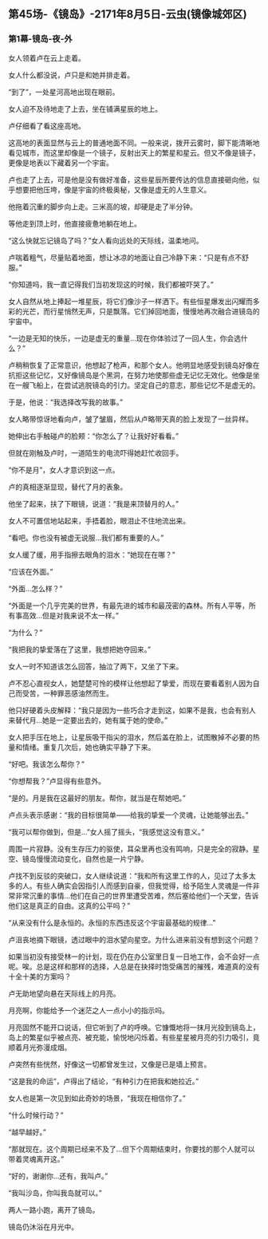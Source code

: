## 第45场-《镜岛》-2171年8月5日-云虫(镜像城郊区)

### 第1幕-镜岛-夜-外

女人领着卢在云上走着。

女人什么都没说，卢只是和她并排走着。

“到了”，一处星河高地出现在眼前。

女人迫不及待地走了上去，坐在铺满星辰的地上。

卢仔细看了看这座高地。

这高地的表面显然与云上的普通地面不同。一般来说，拨开云雾时，脚下能清晰地看见城市，而这里却像是一个镜子，反射出天上的繁星和星云。但又不像是镜子，更像是地表以下藏着另一个宇宙。

卢也走了上去，可是他是没有做好准备，这些星辰所要传达的信息直接砸向他，似乎想要把他压垮，像是宇宙的终极奥秘，又像是虚无的人生意义。

他拖着沉重的脚步向上走。三米高的坡，却硬是走了半分钟。

等他走到顶上时，他直接疲惫地躺在地上。

“这么快就忘记镜岛了吗？”女人看向远处的天际线，温柔地问。

卢喘着粗气，尽量贴着地面，想让冰凉的地面让自己冷静下来：“只是有点不舒服。”

“你知道吗，我一直记得我们当初发现这的时候，我们都被吓哭了。”

女人自然从地上捧起一堆星辰，将它们像沙子一样洒下。有些恒星爆发出闪耀而多彩的光芒，而行星悄然无声，只是飘落。它们掉回地面，慢慢地再次融合进镜岛的宇宙中。

“一边是无知的快乐，一边是虚无的重量…现在你体验过了一回人生，你会选什么？”

卢稍稍恢复了正常意识，他想起了枪声，和那个女人。他明显地感受到镜岛好像在抗拒这些记忆，又好像镜岛是个黑洞，在努力地使那些虚无记忆无效化。他像是坐在一艘飞船上，在尝试逃脱镜岛的引力。坚定自己的意志，那些记忆不是虚无的。

于是，他说：“我选择改写我的故事。”

女人略带惊讶地看向卢，皱了皱眉，然后从卢略带天真的脸上发现了一丝异样。

她伸出右手触碰卢的脸颊：“你怎么了？让我好好看看。”

但就在刚触及卢时，一道陌生的电流吓得她赶忙收回手。

“你不是月”，女人才意识到这一点。

卢的真相逐渐显现，替代了月的表象。

他坐了起来，扶了下眼镜，说道：“我是来顶替月的人。”

女人不可置信地站起来，手捂着脸，眼泪止不住地流出来。

“看吧。你也没有被虚无说服…我们都有重要的人。”

女人缓了缓，用手指擦去眼角的泪水：“她现在在哪？”

“应该在外面。”

“外面…怎么样？”

“外面是一个几乎完美的世界，有最先进的城市和最茂密的森林。所有人平等，所有事高效…但是对我来说不太一样。”

“为什么？”

“我把我的挚爱落在了这里，我想把她夺回来。”

女人一时不知道该怎么回答，抽泣了两下，又坐了下来。

卢不忍心直视女人，她楚楚可怜的模样让他想起了挚爱，而现在要看着别人因为自己而受苦，一种罪恶感油然而生。

他只好硬着头皮解释：“我只是因为一些巧合才走到这，如果不是我，也会有别人来替代月…她是一定要出去的，她有属于她的使命。”

女人把手压在地上，让星辰吸干指尖的泪水，然后盖在脸上，试图散掉不必要的热量和情绪。重复几次后，她也确实平静了下来。

“好吧。我该怎么帮你？”

“你想帮我？”卢显得有些意外。

“是的。月是我在这最好的朋友。帮你，就当是在帮她吧。”

卢点头表示感谢：“我的目标很简单——给我的挚爱一个灵魂，让她能够出去。”

“我可以帮你做到，但是…”女人摇了摇头，“我感觉这没有意义。”

周围一片寂静。没有生存压力的驱使，耳朵里再也没有鸣响，只是完全的寂静。星空、镜岛慢慢流动变化，自然也是一片宁静。

卢找不到反驳的突破口，女人继续说道：“我和所有这里工作的人，见过了太多太多的人。有些人确实会因指引人而感到自豪，但我觉得，给予陌生人灵魂是一件非常非常沉重的事情…他们在自己的世界里遭受苦难，然后塞给他们一个天堂，告诉他们这是真正的自由。这真的公平吗？”

“从来没有什么是永恒的。永恒的东西违反这个宇宙最基础的规律…”

卢沮丧地摘下眼镜，透过眼中的泪水望向星空。为什么进来前没有想到这个问题？

如果当初没有接受林一的计划，现在仍在办公室里日复一日地工作，会不会好一点呢。唉。总是这样和那样的选择，人总是在抉择时饱受痛苦的摧残，难道真的没有十全十美的方案吗？

卢无助地望向悬在天际线上的月亮。

月亮啊，你能给予一个迷茫之人一点小小的指示吗。

月亮固然不能开口说话，但它听到了卢的呼唤。它慷慨地将一抹月光投到镜岛上，岛上的繁星似乎被点亮、被充能，愉悦地闪烁着。有些星星被月亮的引力吸引，竟顺着月光弥漫成烟。

卢突然有些恍然，好像这一切都曾发生过，又像是已是墙上预言。

“这是我的命运”，卢得出了结论，“有种引力在把我和她拉近。”

女人也是第一次见到如此奇妙的场景，“我现在相信你了。”

“什么时候行动？”

“越早越好。”

“那就现在。这个周期已经来不及了…但下个周期结束时，你要找的那个人就可以带着灵魂离开这。”

“好的，谢谢你…还有，我叫卢。”

“我叫沙岛，你叫我岛就可以。”

两人一路小跑，离开了镜岛。

镜岛仍沐浴在月光中。
